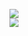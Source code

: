 [![](https://img.shields.io/badge/Made%20With-Github%20Spray-lightgrey.svg?style=for-the-badge&logo=github)](https://github.com/Annihil/github-spray#13197)  
[![](https://i.imgur.com/2DrTn0Z.gif)](https://github.com/Annihil/github-spray)